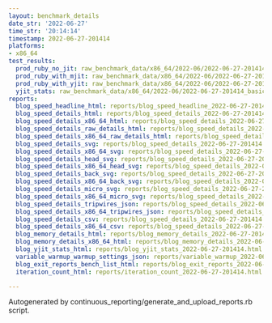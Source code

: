 ```yaml
---
layout: benchmark_details
date_str: '2022-06-27'
time_str: '20:14:14'
timestamp: 2022-06-27-201414
platforms:
- x86_64
test_results:
  prod_ruby_no_jit: raw_benchmark_data/x86_64/2022-06/2022-06-27-201414_basic_benchmark_prod_ruby_no_jit.json
  prod_ruby_with_mjit: raw_benchmark_data/x86_64/2022-06/2022-06-27-201414_basic_benchmark_prod_ruby_with_mjit.json
  prod_ruby_with_yjit: raw_benchmark_data/x86_64/2022-06/2022-06-27-201414_basic_benchmark_prod_ruby_with_yjit.json
  yjit_stats: raw_benchmark_data/x86_64/2022-06/2022-06-27-201414_basic_benchmark_yjit_stats.json
reports:
  blog_speed_headline_html: reports/blog_speed_headline_2022-06-27-201414.html
  blog_speed_details_html: reports/blog_speed_details_2022-06-27-201414.html
  blog_speed_details_x86_64_html: reports/blog_speed_details_2022-06-27-201414.x86_64.html
  blog_speed_details_raw_details_html: reports/blog_speed_details_2022-06-27-201414.raw_details.html
  blog_speed_details_x86_64_raw_details_html: reports/blog_speed_details_2022-06-27-201414.x86_64.raw_details.html
  blog_speed_details_svg: reports/blog_speed_details_2022-06-27-201414.svg
  blog_speed_details_x86_64_svg: reports/blog_speed_details_2022-06-27-201414.x86_64.svg
  blog_speed_details_head_svg: reports/blog_speed_details_2022-06-27-201414.head.svg
  blog_speed_details_x86_64_head_svg: reports/blog_speed_details_2022-06-27-201414.x86_64.head.svg
  blog_speed_details_back_svg: reports/blog_speed_details_2022-06-27-201414.back.svg
  blog_speed_details_x86_64_back_svg: reports/blog_speed_details_2022-06-27-201414.x86_64.back.svg
  blog_speed_details_micro_svg: reports/blog_speed_details_2022-06-27-201414.micro.svg
  blog_speed_details_x86_64_micro_svg: reports/blog_speed_details_2022-06-27-201414.x86_64.micro.svg
  blog_speed_details_tripwires_json: reports/blog_speed_details_2022-06-27-201414.tripwires.json
  blog_speed_details_x86_64_tripwires_json: reports/blog_speed_details_2022-06-27-201414.x86_64.tripwires.json
  blog_speed_details_csv: reports/blog_speed_details_2022-06-27-201414.csv
  blog_speed_details_x86_64_csv: reports/blog_speed_details_2022-06-27-201414.x86_64.csv
  blog_memory_details_html: reports/blog_memory_details_2022-06-27-201414.html
  blog_memory_details_x86_64_html: reports/blog_memory_details_2022-06-27-201414.x86_64.html
  blog_yjit_stats_html: reports/blog_yjit_stats_2022-06-27-201414.html
  variable_warmup_warmup_settings_json: reports/variable_warmup_2022-06-27-201414.warmup_settings.json
  blog_exit_reports_bench_list_html: reports/blog_exit_reports_2022-06-27-201414.bench_list.html
  iteration_count_html: reports/iteration_count_2022-06-27-201414.html

---
```

Autogenerated by continuous_reporting/generate_and_upload_reports.rb script.
